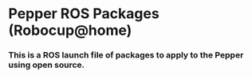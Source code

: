 # Pepper ROS Packages (Robocup@home)

### This is a ROS launch file of packages to apply to the Pepper using open source.
